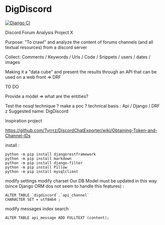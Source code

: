 # DigDiscord

[![Django CI](https://github.com/jean-charles-gibier/DigDiscord/workflows/Django%20CI/badge.svg)](https://github.com/jean-charles-gibier/DigDiscord/actions)

Discord Forum Analysis Project X

Purpose: "To crawl" and analyze the content of forums channels (and  all textual resources) from a discord server

Collect: Comments / Keywords / Urls / Code / Snippets / users / dates / images

Making it a "data cube" and present the results through an API that can be used on a web front => DRF

TO DO

Provide a model => what are the entities?

Test the nosql technique ? make a poc ?
technical basis : Api / Django / DRF
z
Suggested name: DigDiscord

Inspiration project

https://github.com/Tyrrrz/DiscordChatExporter/wiki/Obtaining-Token-and-Channel-IDs

install :

```
python -m pip install djangorestframework
python -m pip install markdown
python -m pip install django-filter
python -m pip install Pillow
python -m pip install mysqlclient
```

modify settings
modify charset
Our DB Model must be updated in this way
(since Django ORM dos not seem to handle this features) :
````
ALTER TABLE `digdiscord`.`api_channel`
CHARACTER SET = utf8mb4 ;
````
modify messages index search
```
ALTER TABLE api_message ADD FULLTEXT (content);
```
